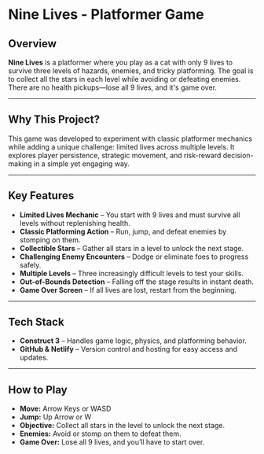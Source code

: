 # Nine Lives - Platformer Game

## Overview  
**Nine Lives** is a platformer where you play as a cat with only 9 lives to survive three levels of hazards, enemies, and tricky platforming. The goal is to collect all the stars in each level while avoiding or defeating enemies. There are no health pickups—lose all 9 lives, and it's game over.

---

## Why This Project?  
This game was developed to experiment with classic platformer mechanics while adding a unique challenge: limited lives across multiple levels. It explores player persistence, strategic movement, and risk-reward decision-making in a simple yet engaging way.

---

## Key Features  
- **Limited Lives Mechanic** – You start with 9 lives and must survive all levels without replenishing health.  
- **Classic Platforming Action** – Run, jump, and defeat enemies by stomping on them.  
- **Collectible Stars** – Gather all stars in a level to unlock the next stage.  
- **Challenging Enemy Encounters** – Dodge or eliminate foes to progress safely.  
- **Multiple Levels** – Three increasingly difficult levels to test your skills.  
- **Out-of-Bounds Detection** – Falling off the stage results in instant death.  
- **Game Over Screen** – If all lives are lost, restart from the beginning.  

---

## Tech Stack  
- **Construct 3** – Handles game logic, physics, and platforming behavior.  
- **GitHub & Netlify** – Version control and hosting for easy access and updates.

---

## How to Play  
- **Move:** Arrow Keys or WASD  
- **Jump:** Up Arrow or W  
- **Objective:** Collect all stars in the level to unlock the next stage.  
- **Enemies:** Avoid or stomp on them to defeat them.  
- **Game Over:** Lose all 9 lives, and you’ll have to start over.  